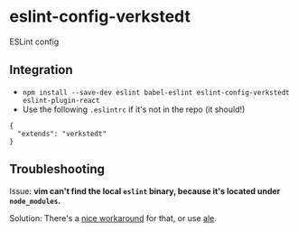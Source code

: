 # eslint-config-verkstedt
ESLint config

## Integration

- `npm install --save-dev eslint babel-eslint eslint-config-verkstedt eslint-plugin-react`
- Use the following `.eslintrc` if it's not in the repo (it should!)

```
{
  "extends": "verkstedt"
}
```

## Troubleshooting

Issue: **vim can't find the local `eslint` binary, because it's located under `node_modules`.**

Solution: There's a [nice workaround](http://blog.pixelastic.com/2015/10/05/use-local-eslint-in-syntastic/) for that, or use [ale](https://github.com/w0rp/ale).
